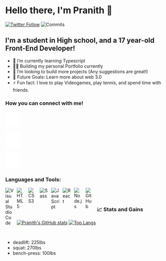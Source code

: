 # Hello there, I'm Pranith 👋

[![Twitter Follow](https://img.shields.io/twitter/follow/prantantheman?color=0F91D2&logo=twitter&logoColor=66C5F4&style=plastic)][twitter]                 ![Commits](https://img.shields.io/github/commit-activity/w/prantantheman/-Final--HiddenGems?style=plastic)



## I'm a student in High school, and a 17 year-old Front-End Developer!

- 🌱 I’m currently learning Typescript
- 👨‍💻 Building my personal Portfolio currently
- 👯 I’m looking to build more projects (Any suggestions are great!)
- 🥅 Future Goals: Learn more about web 3.0
- ⚡ Fun fact: I love to play Videogames, play tennis, and spend time with friends.

### How you can connect with me!


[![website](./img/twitter-dark.svg)](https://twitter.com/PranTanTheMan)
&nbsp;&nbsp;

[![website](./img/linkedin-dark.svg)](https://www.linkedin.com/in/pranith-molakalapalli-b51655135/)
&nbsp;&nbsp;

[![website](./img/instagram-dark.svg)](https://www.instagram.com/itsyaboipranith/?hl=en)

### Languages and Tools:

<img align="left" alt="Visual Studio Code" width="26px" src="https://cdn.jsdelivr.net/gh/devicons/devicon/icons/vscode/vscode-original.svg" style="padding-right:10px;" />

<img align="left" alt="HTML5" width="26px" src="https://cdn.jsdelivr.net/gh/devicons/devicon/icons/html5/html5-original.svg" style="padding-right:10px;" />

<img align="left" alt="CSS3" width="26px" src="https://cdn.jsdelivr.net/gh/devicons/devicon/icons/css3/css3-original.svg" style="padding-right:10px;" />

<img align="left" alt="Sass" width="26px" src="https://cdn.jsdelivr.net/gh/devicons/devicon/icons/sass/sass-original.svg" style="padding-right:10px;" />

<img align="left" alt="JavaScript" width="26px" src="https://cdn.jsdelivr.net/gh/devicons/devicon/icons/javascript/javascript-original.svg" style="padding-right:10px;" />

<img align="left" alt="React" width="26px" src="https://cdn.jsdelivr.net/gh/devicons/devicon/icons/react/react-original.svg" style="padding-right:10px;" />

<img align="left" alt="Node.js" width="26px" src="https://cdn.jsdelivr.net/gh/devicons/devicon/icons/nodejs/nodejs-original.svg" style="padding-right:10px;" />

[<img align="left" alt="GitHub" width="26px" src="https://user-images.githubusercontent.com/3369400/139447912-e0f43f33-6d9f-45f8-be46-2df5bbc91289.png" style="padding-right:10px;" />](https://github.com/PranTanTheMan)


<br />
<br />

### 📈 Stats and Gains

[![Pranith's GitHub stats](https://github-readme-stats.vercel.app/api?username=prantantheman&count_private=true&show_icons=true&theme=midnight-purple)](https://github.com/anuraghazra/github-readme-stats)
            [![Top Langs](https://github-readme-stats.vercel.app/api/top-langs/?username=prantantheman)](https://github.com/anuraghazra/github-readme-stats)
            
<br />

- deadlift: 225lbs
- squat: 270lbs
- bench-press: 100lbs

<br />
<br />

[twitter]: https://twitter.com/PranTanTheMan
[instagram]: https://www.instagram.com/itsyaboipranith/?hl=en
[linkedin]: https://www.linkedin.com/in/pranith-molakalapalli-b51655135/
